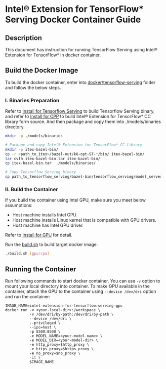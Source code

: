 # Intel® Extension for TensorFlow* Serving Docker Container Guide

## Description

This document has instruction for running TensorFlow Serving using Intel® Extension for TensorFlow* in docker container.

## Build the Docker Image

To build the docker container, enter into [docker/tensorflow-serving](./) folder and follow the below steps.

### I. Binaries Preparation

Refer to [Install for Tensorflow Serving](../../docs/guide/tensorflow_serving.md) to build Tensorflow Serving binary, and refer to [Install for CPP](../../docs/install/install_for_cpp.md) to build Intel® Extension for TensorFlow* CC library form source. And then package and copy them into ./models/binaries directory.

```bash
mkdir -p ./models/binaries

# Package and copy Intel® Extension for TensorFlow* CC library
mkdir -p itex-bazel-bin/
cp -r <path_to_itex>/bazel-out/k8-opt-ST-*/bin/ itex-bazel-bin/
tar cvfh itex-bazel-bin.tar itex-bazel-bin/
cp itex-bazel-bin.tar  ./models/binaries/

# Copy Tensorflow Serving binary
cp path_to_tensorflow_serving/bazel-bin/tensorflow_serving/model_servers/tensorflow_model_server ./models/binaries/

```

### II. Build the Container

If you build the container using Intel GPU, make sure you meet below assumptions:

* Host machine installs Intel GPU.
* Host machine installs Linux kernel that is compatible with GPU drivers.
* Host machine has Intel GPU driver.

Refer to [Install for GPU](../docs/install/install_for_xpu.md) for detail.

Run the [build.sh](./build.sh) to build target docker image.
```bash
./build.sh [gpu/cpu]
```

## Running the Container

Run following commands to start docker container. You can use `-v` option to mount your local directory into container. To make GPU available in the container, attach the GPU to the container using `--device /dev/dri` option and run the container:

```
IMAGE_NAME=intel-extension-for-tensorflow:serving-gpu
docker run -v <your-local-dir>:/workspace \
           -v /dev/dri/by-path:/dev/dri/by-path \
           --device /dev/dri \
           --privileged \
           --ipc=host \
           -p 8500:8500 \
           -e MODEL_NAME=<your-model-name> \
           -e MODEL_DIR=<your-model-dir> \
           -e http_proxy=$http_proxy \
           -e https_proxy=$https_proxy \
           -e no_proxy=$no_proxy \
           -it \
           $IMAGE_NAME
```
